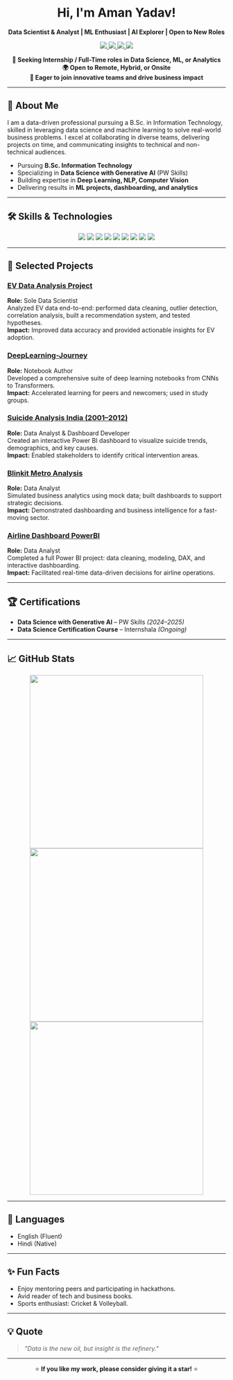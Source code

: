 <h1 align="center">Hi, I'm Aman Yadav!</h1>
<p align="center"><b>Data Scientist & Analyst | ML Enthusiast | AI Explorer | Open to New Roles</b></p>

<p align="center">
  <!-- Update the link below to your resume PDF or Google Drive link -->
  <a href="https://github.com/Amanyadav-07/Aman_Yadav_Analyst_Resume%20(2).pdf" target="_blank">
    <img src="https://img.shields.io/badge/Resume-View-green?style=for-the-badge&logo=adobeacrobatreader&logoColor=white"/>
  </a>
  <a href="mailto:amanyadav32327@gmail.com">
    <img src="https://img.shields.io/badge/Email-amanyadav32327@gmail.com-red?style=for-the-badge&logo=gmail&logoColor=white"/>
  </a>
  <a href="https://www.linkedin.com/in/aman-yadav-6b64b6253/" target="_blank">
    <img src="https://img.shields.io/badge/LinkedIn-Profile-blue?style=for-the-badge&logo=linkedin&logoColor=white"/>
  </a>
  <a href="https://github.com/Amanyadav-07" target="_blank">
    <img src="https://img.shields.io/badge/GitHub-Amanyadav--07-black?style=for-the-badge&logo=github&logoColor=white"/>
  </a>
</p>

<p align="center">
  <b>
    💼 Seeking Internship / Full-Time roles in Data Science, ML, or Analytics<br>
    🌍 Open to Remote, Hybrid, or Onsite<br>
    🚀 Eager to join innovative teams and drive business impact
  </b>
</p>

---

## 👋 About Me

I am a data-driven professional pursuing a B.Sc. in Information Technology, skilled in leveraging data science and machine learning to solve real-world business problems. I excel at collaborating in diverse teams, delivering projects on time, and communicating insights to technical and non-technical audiences.

- Pursuing **B.Sc. Information Technology**
- Specializing in **Data Science with Generative AI** (PW Skills)
- Building expertise in **Deep Learning, NLP, Computer Vision**
- Delivering results in **ML projects, dashboarding, and analytics**

---

## 🛠️ Skills & Technologies

<p align="center">
  <img src="https://img.shields.io/badge/Python-3776AB?style=for-the-badge&logo=python&logoColor=white"/>
  <img src="https://img.shields.io/badge/TensorFlow-FF6F00?style=for-the-badge&logo=tensorflow&logoColor=white"/>
  <img src="https://img.shields.io/badge/Pandas-150458?style=for-the-badge&logo=pandas&logoColor=white"/>
  <img src="https://img.shields.io/badge/Numpy-013243?style=for-the-badge&logo=numpy&logoColor=white"/>
  <img src="https://img.shields.io/badge/Jupyter-F37626?style=for-the-badge&logo=jupyter&logoColor=white"/>
  <img src="https://img.shields.io/badge/MySQL-4479A1?style=for-the-badge&logo=mysql&logoColor=white"/>
  <img src="https://img.shields.io/badge/PowerBI-F2C811?style=for-the-badge&logo=powerbi&logoColor=black"/>
  <img src="https://img.shields.io/badge/GitHub-181717?style=for-the-badge&logo=github&logoColor=white"/>
  <img src="https://img.shields.io/badge/VSCode-007ACC?style=for-the-badge&logo=visualstudiocode&logoColor=white"/>
</p>

---

## 🌟 Selected Projects

### [EV Data Analysis Project](https://github.com/Amanyadav-07/EV_Data_Analysis_Project)
**Role:** Sole Data Scientist  
Analyzed EV data end-to-end: performed data cleaning, outlier detection, correlation analysis, built a recommendation system, and tested hypotheses.  
**Impact:** Improved data accuracy and provided actionable insights for EV adoption.

### [DeepLearning-Journey](https://github.com/Amanyadav-07/DeepLearning-Journey)
**Role:** Notebook Author  
Developed a comprehensive suite of deep learning notebooks from CNNs to Transformers.  
**Impact:** Accelerated learning for peers and newcomers; used in study groups.

### [Suicide Analysis India (2001–2012)](https://github.com/Amanyadav-07/Suicide-Analysis-India-2001-2012)
**Role:** Data Analyst & Dashboard Developer  
Created an interactive Power BI dashboard to visualize suicide trends, demographics, and key causes.  
**Impact:** Enabled stakeholders to identify critical intervention areas.

### [Blinkit Metro Analysis](https://github.com/Amanyadav-07/blinkit-metro-analysis)
**Role:** Data Analyst  
Simulated business analytics using mock data; built dashboards to support strategic decisions.  
**Impact:** Demonstrated dashboarding and business intelligence for a fast-moving sector.

### [Airline Dashboard PowerBI](https://github.com/Amanyadav-07/Airline-Dashboard-PowerBI)
**Role:** Data Analyst  
Completed a full Power BI project: data cleaning, modeling, DAX, and interactive dashboarding.  
**Impact:** Facilitated real-time data-driven decisions for airline operations.

---

## 🏆 Certifications

- **Data Science with Generative AI** – PW Skills *(2024–2025)*
- **Data Science Certification Course** – Internshala *(Ongoing)*

---

## 📈 GitHub Stats

<p align="center">
  <img src="https://github-readme-stats.vercel.app/api?username=Amanyadav-07&show_icons=true&theme=radical" width="400">
  <img src="https://github-readme-streak-stats.herokuapp.com/?user=Amanyadav-07&theme=radical" width="400">
  <img src="https://github-readme-stats.vercel.app/api/top-langs/?username=Amanyadav-07&layout=compact&theme=radical" width="400"/>
</p>

---

## 💬 Languages

- English (Fluent)
- Hindi (Native)

---

## ✨ Fun Facts

- Enjoy mentoring peers and participating in hackathons.
- Avid reader of tech and business books.
- Sports enthusiast: Cricket & Volleyball.

---

## 💡 Quote

> _"Data is the new oil, but insight is the refinery."_

---

<p align="center">⭐ <b>If you like my work, please consider giving it a star!</b> ⭐</p>